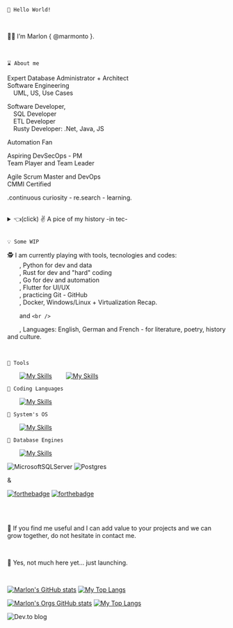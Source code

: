 <br />

``👋 Hello World!``

<br />

👨‍🚀 I’m Marlon { @marmonto }.

<br />

``⌛ About me``

Expert Database Administrator + Architect <br />
Software Engineering  <br />
&emsp;UML, US, Use Cases <br />

Software Developer, <br />
&emsp;SQL Developer <br />
&emsp;ETL Developer <br />
&emsp;Rusty Developer: .Net, Java, JS <br />

Automation Fan <br />

Aspiring DevSecOps - PM <br />
Team Player and Team Leader <br />

Agile Scrum Master and DevOps <br />
CMMI Certified <br />

.continuous curiosity - re.search - learning. <br />

<br />

<details>
  <summary>👈(click) ✌️ A pice of my history -in tec- </summary>
  <br />
  <p>
  ⌛ In my beginnings at Tec, C# .Net, Java, JavaScript, T-SQL, and UML made me a Developer. <br />
   I spent time on requirements, architectures, testing <br /> 
    and deep communication between clients and teams to code. <br /> 
   I moved to IT, beeing in charge of Windows and Linux Servers, security and networking. <br />
   I learned a lot, specially in HA-DR with clustering, backup strategies, <br />
    storage management and virtualization with Hyper-V and VMWare. <br />
   I soon started as Database Administrator by accident, <br />
    taking advange of my knowledge from my Dev days. <br />
   I was able to learn, design, apply, coordinate, monitor, scale, update-upgrade, <br />
    refactor, and improve database infrastructures for different companies. <br />
   Combine my knowledge in Dev, Sec, and Ops to build and scale infrastructures. <br />
  </p>

<br />
  <br />

<p>
  🤯 Each company, project, and team challenged me.  <br />
    I have been able to learn and differentiate myself by having the support of collegues and leaders, <br />
    projecting myself to become a better engineer, a team player and a team leader. <br />
  </p>

<p>
  🔥 I’m interested in: <br />
    , SLCD, DevSecOps + DataOps / DatabaseOps, CyberSecurity <br />
    , Data and Database Architecture, Design, Development, Release, and Administration <br />
    __: Database engines such as SQL Server, PostgreSQL, Oracle, MongoDB, neo4j, redist <br />
    , Automation: Shell (PowerShell), Pipelines <br />
    , Azure DevOps - Azure Architecture and Design <br />
    , Windows/Linux Server, Networking <br />
  </p>

<p>
  🧠 I have expanded farther than technical stuff, <br />
     my curiosity lead me to learn about: <br />
    , Agile: Scrum + DevOps <br />
    , CMMI, PMI-PMP, <br />
    , DAMA <br />
    , Service Design, Design Thinking, UX/UI <br />
  </p>

</details>

<br />

  ``💡 Some WIP``

<p>
  🕵️ I am currently playing with tools, tecnologies and codes: <br />
    , Python for dev and data <br />
    , Rust for dev and "hard" coding <br />
    , Go for dev and automation <br />
    , Flutter for UI/UX <br />
    , practicing Git - GitHub <br />
    , Docker, Windows/Linux + Virtualization Recap.  <br />

  &emsp;&emsp;and `<br />`

  &emsp;&emsp;, Languages: English, German and French - for literature, poetry, history and culture.

</p>

<br />

``🧰 Tools``

&emsp;&emsp;[![My Skills](https://skillicons.dev/icons?i=git,visualstudio,vscode,vscodium&perline=8&theme=dark)](https://skillicons.dev)
&emsp;&emsp;[![My Skills](https://skillicons.dev/icons?i=azure,github,gitlab&perline=8&theme=dark)](https://skillicons.dev)

``📝 Coding Languages``

&emsp;&emsp;[![My Skills](https://skillicons.dev/icons?i=dotnet,java,python,javascript,rust,go&perline=8&theme=light)](https://skillicons.dev)

``🌌 System's OS``

&emsp;&emsp;[![My Skills](https://skillicons.dev/icons?i=windows,linux,solaris,powershell&perline=8&theme=dark)](https://skillicons.dev)

``🌃 Database Engines``

&emsp;&emsp;[![My Skills](https://skillicons.dev/icons?i=oracle&perline=8&theme=dark)](https://skillicons.dev)

![MicrosoftSQLServer](https://img.shields.io/badge/Microsoft%20SQL%20Server-CC2927?style=for-the-badge&logo=microsoft%20sql%20server&logoColor=white)
![Postgres](https://img.shields.io/badge/postgres-%23316192.svg?style=for-the-badge&logo=postgresql&logoColor=white)

&

[![forthebadge](https://forthebadge.com/images/badges/made-with-crayons.svg)](https://forthebadge.com)
[![forthebadge](https://forthebadge.com/images/badges/powered-by-black-magic.svg)](https://forthebadge.com)

<br />
<br />

<p>
🌱 If you find me useful and I can add value to your projects and we can grow together, do not hesitate in contact me.
</p>

<br />

🚀 Yes, not much here yet... just launching.

<br />

[![Marlon's GitHub stats](https://github-readme-stats.vercel.app/api?username=marmonto&theme=transparent&show_icons=true&custom_title=marmonto.GitHub.Stats)](https://github.com/anuraghazra/github-readme-stats)
[![My Top Langs](https://github-readme-stats.vercel.app/api/top-langs/?username=marmonto&theme=transparent&layout=compact)](https://github.com/anuraghazra/github-readme-stats)

[![Marlon's Orgs GitHub stats](https://github-readme-stats.vercel.app/api?username=marmonto&include_orgs=true&orgs=recodingcore&custom_title=marmonto.Orgs.Stats&theme=transparent&show_icons=true)](https://github.com/anuraghazra/github-readme-stats)
[![My Top Langs](https://github-readme-stats.vercel.app/api/top-langs/?username=marmonto&include_orgs=true&orgs=recodingcore&theme=transparent&layout=compact)](https://github.com/anuraghazra/github-readme-stats)

![Dev.to blog](https://img.shields.io/badge/dev.to-0A0A0A?style=for-the-badge&logo=dev.to&logoColor=white)

<!--START_SECTION:badges-->

<!--END_SECTION:badges-->
